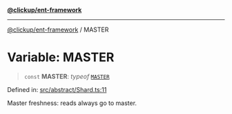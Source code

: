 [**@clickup/ent-framework**](../README.md)

***

[@clickup/ent-framework](../globals.md) / MASTER

# Variable: MASTER

> `const` **MASTER**: *typeof* [`MASTER`](MASTER.md)

Defined in: [src/abstract/Shard.ts:11](https://github.com/clickup/ent-framework/blob/master/src/abstract/Shard.ts#L11)

Master freshness: reads always go to master.
